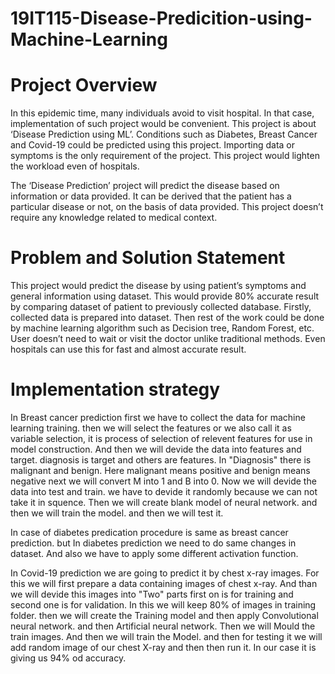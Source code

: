 # 19IT115-Disease-Predicition-using-Machine-Learning

# Project Overview
In this epidemic time, many individuals avoid to visit hospital. In that case, implementation of such project would be convenient. This project is about ‘Disease Prediction using ML’. Conditions such as Diabetes, Breast Cancer and Covid-19 could be predicted using this project. Importing data or symptoms is the only requirement of the project. This project would lighten the workload even of hospitals.

The ‘Disease Prediction’ project will predict the disease based on information or data provided. It can be derived that the patient has a particular disease or not, on the basis of data provided. This project doesn’t require any knowledge related to medical context.

# Problem and Solution Statement
This project would predict the disease by using patient’s symptoms and general information using dataset. This would provide 80% accurate result by comparing dataset of patient
to previously collected database. Firstly, collected data is prepared into dataset. Then rest of the work could be done by machine learning algorithm such as Decision tree, Random
Forest, etc. User doesn’t need to wait or visit the doctor unlike traditional methods. Even hospitals can use this for fast and almost accurate result.

# Implementation strategy
In Breast cancer prediction first we have to collect the data for machine learning training. then we will select  the features or we also call it as variable selection, it is process of selection of relevent features  for use in model construction. And then we will devide the data into features and target. diagnosis is target and others are features. In "Diagnosis" there is malignant and benign. Here malignant means positive and benign means negative next we will convert M into 1 and B into 0. Now we will devide the data into test and train. we have to devide it randomly because we can not take it in squence. Then we will create blank model of neural network. and then we will train the model. and then we will test it.

In case of diabetes predication procedure is same as breast cancer prediction. but In diabetes prediction we need to do same changes in dataset. And also we have to apply some different activation function.

In Covid-19 prediction we are going to predict it by chest x-ray images. For this we will first prepare a data containing images of chest x-ray. And than we will devide this images into "Two"  parts first on is for training and second one is for validation. In this we will keep 80% of images in training folder. then we will create the Training model and then apply Convolutional neural network. and then Artificial neural network. Then we will Mould the train images. And then we will train the Model. and then for testing it we will add random image of our chest X-ray and then then run it. In our case it is giving us 94% od accuracy.
